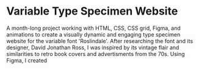 # Variable Type Specimen Website
A month-long project working with HTML, CSS, CSS grid, Figma, and animations to create a visually dynamic and engaging type specimen website for the variable font 'Roslindale'. After researching the font and its designer, David Jonathan Ross, I was inspired by its vintage flair and similarities to retro book covers and advertisments from the 70s. Using Figma, I created 
